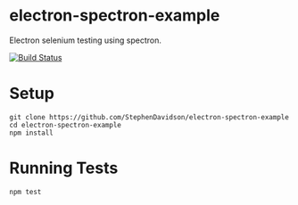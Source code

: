 # electron-spectron-example
Electron selenium testing using spectron.

[![Build Status](https://travis-ci.org/cypherpunk99/electron-spectron-example.svg?branch=master)](https://travis-ci.org/cypherpunk99/electron-spectron-example)

# Setup

```
git clone https://github.com/StephenDavidson/electron-spectron-example
cd electron-spectron-example
npm install
```

# Running Tests
```
npm test
```
